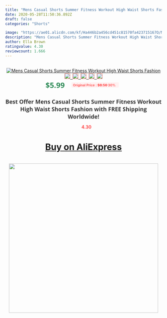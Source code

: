 ```yaml
---
title: "Mens Casual Shorts Summer Fitness Workout High Waist Shorts Fashion"
date: 2020-05-28T11:50:36.892Z
draft: false
categories: "Shorts"

image: "https://ae01.alicdn.com/kf/Ha446b2a456cd451c81570fa423715167O/Mens-Casual-Shorts-Summer-Fitness-Workout-High-Waist-Shorts-Fashion.jpg"
description: "Mens Casual Shorts Summer Fitness Workout High Waist Shorts Fashion"
author: Ella Brown
ratingvalue: 4.30
reviewcount: 1.666
---
```

<br>
<div style="text-align: center;">
<a href="https://s.click.aliexpress.com/e/_9yPT1T" target="_blank" rel="nofollow noopener noreferrer"><img alt="Mens Casual Shorts Summer Fitness Workout High Waist Shorts Fashion" class="magnifier-image" src="https://ae01.alicdn.com/kf/Ha446b2a456cd451c81570fa423715167O/Mens-Casual-Shorts-Summer-Fitness-Workout-High-Waist-Shorts-Fashion.jpg_640x640.jpg">
<br>
<img style="border:1px solid salmon" src="https://ae01.alicdn.com/kf/Ha446b2a456cd451c81570fa423715167O/Mens-Casual-Shorts-Summer-Fitness-Workout-High-Waist-Shorts-Fashion.jpg_120x120.jpg">&nbsp;&nbsp;<img style="border:1px solid salmon" src="https://ae01.alicdn.com/kf/He18f32df158a435a8e98d52b12aeda8at/Mens-Casual-Shorts-Summer-Fitness-Workout-High-Waist-Shorts-Fashion.jpg_120x120.jpg">&nbsp;&nbsp;<img style="border:1px solid salmon" src="https://ae01.alicdn.com/kf/H2274813b97d14f21a5702adbecf473bf4/Mens-Casual-Shorts-Summer-Fitness-Workout-High-Waist-Shorts-Fashion.jpg_120x120.jpg">&nbsp;&nbsp;<img style="border:1px solid salmon" src="https://ae01.alicdn.com/kf/He51fb507f21f483393fa39a0a2b66b4eE/Mens-Casual-Shorts-Summer-Fitness-Workout-High-Waist-Shorts-Fashion.jpg_120x120.jpg">&nbsp;&nbsp;<img style="border:1px solid salmon" src="https://ae01.alicdn.com/kf/H296e5196629b4b86a4a558cd90c905e9k/Mens-Casual-Shorts-Summer-Fitness-Workout-High-Waist-Shorts-Fashion.jpg_120x120.jpg"></a></div><br0>
<div style="text-align: center;"><span style="background-color: white; border: 0px; box-sizing: border-box; color: seagreen; display: inline-block; font-family: &quot;open sans&quot; , &quot;arial&quot; , &quot;helvetica&quot; , sans-serif , &quot;heiti&quot;; font-size: 24px; font-stretch: inherit; font-weight: 700; line-height: inherit; margin: 0px 10px 0px 0px; padding: 0px; vertical-align: middle;">$5.99 </span>
<span style="background: rgb(255 , 241 , 241); border-radius: 3px; border: 0px; box-sizing: border-box; color: #ff4747; display: inline-block; font-family: inherit; font-size: 12px; font-stretch: inherit; font-style: inherit; font-variant: inherit; font-weight: 600; line-height: inherit; margin: 0px; padding: 2px 5px; transform: scale(0.9); vertical-align: middle;">Original Price : <b style="text-decoration: line-through;">$8.56 </b> 30%&nbsp;&nbsp;</span></div>
<h1 style="color: #333333; display: inline-block; font-family: &quot;open sans&quot; , &quot;arial&quot; , &quot;helvetica&quot; , sans-serif , &quot;heiti&quot;; font-size: 18px; font-stretch: inherit; font-weight: 700; text-align: center;">Best Offer Mens Casual Shorts Summer Fitness Workout High Waist Shorts Fashion with FREE Shipping Worldwide!</h1>
<div style="color: #ff4747; text-align: center;">
<img src="https://4.bp.blogspot.com/-M0ZcTcb-5uY/XleCXlxnR4I/AAAAAAAAAEc/OrjgMkXV1oMQFaCRZj5HQwOCBcu3w1FegCPcBGAYYCw/s1600/star.png" style="height: 15px;">&nbsp;<b>4.30</b></div>
<div class="button_cont" align="center"><a class="buynow_a" href="https://s.click.aliexpress.com/e/_9yPT1T" target="_blank" rel="nofollow noopener noreferrer"><H1>Buy on AliExpress</H1></a></div><br>
<div class="separator" style="clear: both; text-align: center;">
<img src="https://lh3.googleusercontent.com/-pTy5HemUv9M/XlePHvY0dAI/AAAAAAAAAE4/0nX5iRUoIWY8eMW9Dpxeirr157OZliDIgCLcBGAsYHQ/s1600/badge.gif" width="480">
</div>
